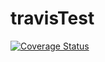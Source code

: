 # travisTest
[![Coverage Status](https://coveralls.io/repos/github/s141015/travisTest/badge.svg?branch=master)](https://coveralls.io/github/s141015/travisTest?branch=master)
